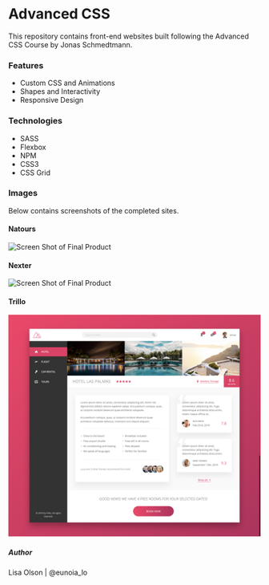 # Advanced CSS
This repository contains front-end websites built following the Advanced CSS Course by Jonas Schmedtmann.  

### Features
- Custom CSS and Animations
- Shapes and Interactivity 
- Responsive Design

### Technologies
- SASS
- Flexbox
- NPM
- CSS3
- CSS Grid

### Images
Below contains screenshots of the completed sites.

#### Natours
![Screen Shot of Final Product](images/natours_full.png)

#### Nexter
![Screen Shot of Final Product](images/nexter.png)

#### Trillo
![Screen Shot of Final Product](images/trillo.png)


##### Author
Lisa Olson | @eunoia_lo
